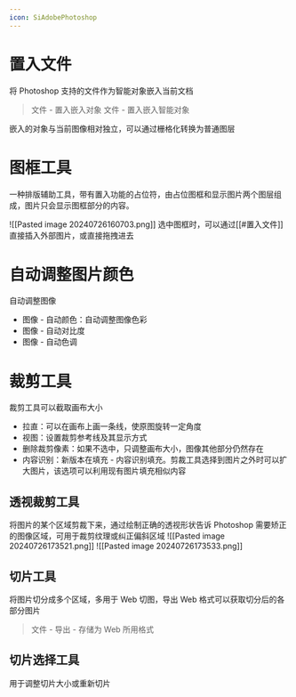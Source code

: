 ```yaml
---
icon: SiAdobePhotoshop
---
```

# 置入文件

将 Photoshop 支持的文件作为智能对象嵌入当前文档

> 文件 - 置入嵌入对象
> 文件 - 置入嵌入智能对象

嵌入的对象与当前图像相对独立，可以通过栅格化转换为普通图层
# 图框工具

一种排版辅助工具，带有置入功能的占位符，由占位图框和显示图片两个图层组成，图片只会显示图框部分的内容。

![[Pasted image 20240726160703.png]]
选中图框时，可以通过[[#置入文件]]直接插入外部图片，或直接拖拽进去
# 自动调整图片颜色

自动调整图像
- 图像 - 自动颜色：自动调整图像色彩
- 图像 - 自动对比度
- 图像 - 自动色调
# 裁剪工具

裁剪工具可以截取画布大小
- 拉直：可以在画布上画一条线，使原图旋转一定角度
- 视图：设置裁剪参考线及其显示方式
- 删除裁剪像素：如果不选中，只调整画布大小，图像其他部分仍然存在
- 内容识别：新版本在填充 - 内容识别填充。剪裁工具选择到图片之外时可以扩大图片，该选项可以利用现有图片填充相似内容
## 透视裁剪工具

将图片的某个区域剪裁下来，通过绘制正确的透视形状告诉 Photoshop 需要矫正的图像区域，可用于裁剪纹理或纠正偏斜区域
![[Pasted image 20240726173521.png]]
![[Pasted image 20240726173533.png]]
## 切片工具

将图片切分成多个区域，多用于 Web 切图，导出 Web 格式可以获取切分后的各部分图片

> 文件 - 导出 - 存储为 Web 所用格式

## 切片选择工具

用于调整切片大小或重新切片